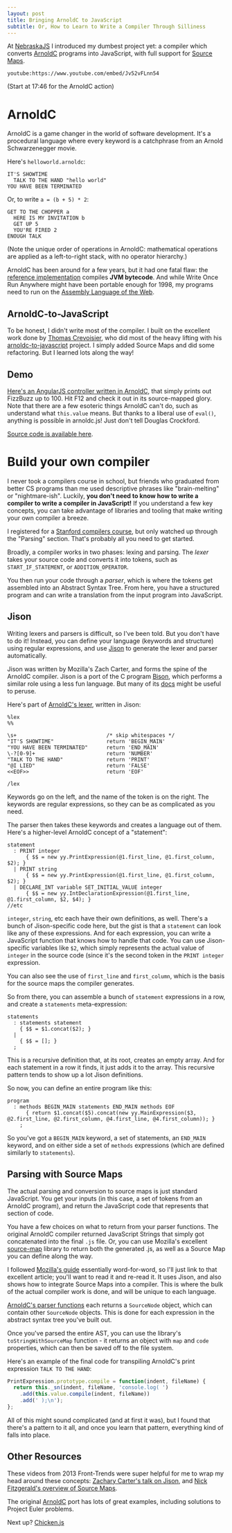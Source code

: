 ```yaml
---
layout: post
title: Bringing ArnoldC to JavaScript
subtitle: Or, How to Learn to Write a Compiler Through Silliness
---
```


At [NebraskaJS][nejs] I introduced my dumbest project yet: a compiler which converts [ArnoldC][arnoldc] programs into JavaScript, with full support for [Source Maps](/source-maps).

`youtube:https://www.youtube.com/embed/Jv52vFLnn54`

(Start at 17:46 for the ArnoldC action)

# ArnoldC

ArnoldC is a game changer in the world of software development.
It's a procedural language where every keyword is a catchphrase from an Arnold Schwarzenegger movie.

Here's `helloworld.arnoldc`:

```
IT'S SHOWTIME
  TALK TO THE HAND "hello world"
YOU HAVE BEEN TERMINATED
```

Or, to write `a = (b + 5) * 2`:

```
GET TO THE CHOPPER a
  HERE IS MY INVITATION b
  GET UP 5
  YOU'RE FIRED 2
ENOUGH TALK
```

(Note the unique order of operations in ArnoldC: mathematical operations are applied as a left-to-right stack, with no operator hierarchy.)

ArnoldC has been around for a few years, but it had one fatal flaw: the [reference implementation][arnoldc] compiles **JVM bytecode**.
And while Write Once Run Anywhere might have been portable enough for 1998, my programs need to run on the [Assembly Language of the Web](https://www.youtube.com/watch?v=PlmsweSNhTw).

## ArnoldC-to-JavaScript

To be honest, I didn't write most of the compiler.
I built on the excellent work done by [Thomas Crevoisier][thomasc], who did most of the heavy lifting with his [arnoldc-to-javascript](https://github.com/ThomasCrvsr/arnoldc-to-js) project.
I simply added Source Maps and did some refactoring. But I learned lots along the way!

## Demo

[Here's an AngularJS controller written in ArnoldC][demo], that simply prints out FizzBuzz up to 100. Hit F12 and check it out in its source-mapped glory.
Note that there are a few esoteric things ArnoldC can't do, such as understand what `this.value` means.
But thanks to a liberal use of `eval()`, anything is possible in arnoldc.js!
Just don't tell Douglas Crockford.

[Source code is available here][arnoldcsource].

# Build your own compiler

I never took a compilers course in school, but friends who graduated from better CS programs than me used descriptive phrases like "brain-melting" or "nightmare-ish".
Luckily, **you don't need to know how to write a compiler to write a compiler in JavaScript!**
If you understand a few key concepts, you can take advantage of libraries and tooling that make writing your own compiler a breeze.

I registered for a [Stanford compilers course][coursera], but only watched up through the "Parsing" section.
That's probably all you need to get started.

Broadly, a compiler works in two phases: lexing and parsing.
The _lexer_ takes your source code and converts it into tokens, such as `START_IF_STATEMENT`, or `ADDITION_OPERATOR`.

You then run your code through a _parser_, which is where the tokens get assembled into an Abstract Syntax Tree.
From here, you have a structured program and can write a translation from the input program into JavaScript.

## Jison

Writing lexers and parsers is difficult, so I've been told. But you don't have to do it!
Instead, you can define your language (keywords and structure) using regular expressions, and use [Jison](https://zaach.github.io/jison/docs/) to generate the lexer and parser automatically.

Jison was written by Mozilla's Zach Carter, and forms the spine of the ArnoldC compiler. Jison is a port of the C program [Bison](https://www.gnu.org/software/bison/), which performs a similar role using a less fun language. But many of its [docs](https://web.archive.org/web/20150519045501/http://dinosaur.compilertools.net:80/bison/bison_4.html) might be useful to peruse.

Here's part of [ArnoldC's lexer](https://github.com/mattdsteele/arnoldc.js/blob/master/lib/arnoldc.jison), written in Jison:

```
%lex
%%

\s+                             /* skip whitespaces */
"IT'S SHOWTIME"                 return 'BEGIN_MAIN'
"YOU HAVE BEEN TERMINATED"      return 'END_MAIN'
\-?[0-9]+                       return 'NUMBER'
"TALK TO THE HAND"              return 'PRINT'
"@I LIED"                       return 'FALSE'
<<EOF>>                         return 'EOF'

/lex
```

Keywords go on the left, and the name of the token is on the right.
The keywords are regular expressions, so they can be as complicated as you need.

The parser then takes these keywords and creates a language out of them. Here's a higher-level ArnoldC concept of a "statement":

```
statement
  : PRINT integer
      { $$ = new yy.PrintExpression(@1.first_line, @1.first_column, $2); }
  | PRINT string
      { $$ = new yy.PrintExpression(@1.first_line, @1.first_column, $2); }
  | DECLARE_INT variable SET_INITIAL_VALUE integer
      { $$ = new yy.IntDeclarationExpression(@1.first_line, @1.first_column, $2, $4); }
//etc
```

`integer`, `string`, etc each have their own definitions, as well.
There's a bunch of Jison-specific code here, but the gist is that a `statement` can look like any of these expressions.
And for each expression, you can write a JavaScript function that knows how to handle that code.
You can use Jison-specific variables like `$2`, which simply represents the actual value of `integer` in the source code (since it's the second token in the `PRINT integer` expression.

You can also see the use of `first_line` and `first_column`, which is the basis for the source maps the compiler generates.

So from there, you can assemble a bunch of `statement` expressions in a row, and create a `statements` meta-expression:

```
statements
  : statements statement
    { $$ = $1.concat($2); }
  |
    { $$ = []; }
  ;
```

This is a recursive definition that, at its root, creates an empty array. And for each statement in a row it finds, it just adds it to the array.
This recursive pattern tends to show up a lot Jison definitions.

So now, you can define an entire program like this:

```
program
  : methods BEGIN_MAIN statements END_MAIN methods EOF
      { return $1.concat($5).concat(new yy.MainExpression($3, @2.first_line, @2.first_column, @4.first_line, @4.first_column)); }
    ;
```

So you've got a `BEGIN_MAIN` keyword, a set of statements, an `END_MAIN` keyword, and on either side a set of `methods` expressions (which are defined similarly to `statements`).

## Parsing with Source Maps

The actual parsing and conversion to source maps is just standard JavaScript. You get your inputs (in this case, a set of tokens from an ArnoldC program), and return the JavaScript code that represents that section of code.

You have a few choices on what to return from your parser functions. The original ArnoldC compiler returned JavaScript Strings that simply got concatenated into the final `.js` file.
Or, you can use Mozilla's excellent [source-map](https://github.com/mozilla/source-map) library to return both the generated .js, as well as a Source Map you can define along the way.

I followed [Mozilla's guide][mozilla] essentially word-for-word, so I'll just link to that excellent article; you'll want to read it and re-read it.
It uses Jison, and also shows how to integrate Source Maps into a compiler.
This is where the bulk of the actual compiler work is done, and will be unique to each language.

[ArnoldC's parser functions](https://github.com/mattdsteele/arnoldc.js/blob/master/lib/ast.js) each returns a `SourceNode` object, which can contain other `SourceNode` objects. This is done for each expression in the abstract syntax tree you've built out.

Once you've parsed the entire AST, you can use the library's `toStringWithSourceMap` function - it returns an object with `map` and `code` properties, which can then be saved off to the file system.

Here's an example of the final code for transpiling ArnoldC's print expression `TALK TO THE HAND`:

```javascript
PrintExpression.prototype.compile = function(indent, fileName) {
  return this._sn(indent, fileName, 'console.log( ')
    .add(this.value.compile(indent, fileName))
    .add(' );\n');
};
```

All of this might sound complicated (and at first it was), but I found that there's a pattern to it all, and once you learn that pattern, everything kind of falls into place.

## Other Resources

These videos from 2013 Front-Trends were super helpful for me to wrap my head around these concepts: [Zachary Carter's talk on Jison][video-jison], and [Nick Fitzgerald's overview of Source Maps][video-maps].

The original [ArnoldC][arnoldc] port has lots of great examples, including solutions to Project Euler problems.

Next up? [Chicken.js][chicken]

[thomasc]: http://thomascrvsr.github.io/
[nejs]: http://nebraskajs.com/
[arnoldc]: https://github.com/lhartikk/ArnoldC/wiki/ArnoldC
[video-jison]: https://vimeo.com/68477808
[video-maps]: https://vimeo.com/68680320
[coursera]: https://class.coursera.org/compilers/lecture
[mozilla]: https://hacks.mozilla.org/2013/05/compiling-to-javascript-and-debugging-with-source-maps/
[demo]: http://projects.steele.blue/source-maps/example3.html#/arnoldc
[arnoldcsource]: https://github.com/mattdsteele/sourcemaps-presentation/blob/master/examples/src/arnoldc/fizzbuzz.arnoldc
[chicken]: http://torso.me/chicken
